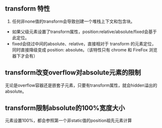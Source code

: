 ## transform 特性
1. 任何非none值的transform会导致创建一个堆栈上下文和包含块。
- 如果父级元素设置了transform属性，position:relative/absolute/fixed会基于此定位。
- fixed会绕过中间的absolute、relative，直接相对于 transform 的元素定位，同时直接降级变成 position: absolute。（该特性只有 chrome 和 FireFox 浏览器下才会有）

## transform改变overflow对absolute元素的限制
无论是overflow容器还是嵌套子元素，只要有transform属性，就会hidden溢出的absolute。

## transform限制absolute的100%宽度大小
元素设置100%，都会参照第一个非static值的position祖先元素计算